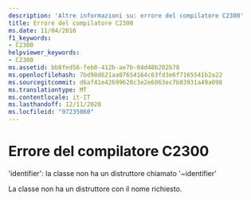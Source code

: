 ```yaml
---
description: 'Altre informazioni su: errore del compilatore C2300'
title: Errore del compilatore C2300
ms.date: 11/04/2016
f1_keywords:
- C2300
helpviewer_keywords:
- C2300
ms.assetid: bb8fed56-feb0-412b-ae7b-04d48b202b78
ms.openlocfilehash: 7bd98d621aa07654164c63fd3e6f7165541b2a22
ms.sourcegitcommit: d6af41e42699628c3e2e6063ec7b03931a49a098
ms.translationtype: MT
ms.contentlocale: it-IT
ms.lasthandoff: 12/11/2020
ms.locfileid: "97235060"
---
```

# <a name="compiler-error-c2300"></a>Errore del compilatore C2300

'identifier': la classe non ha un distruttore chiamato '~identifier'

La classe non ha un distruttore con il nome richiesto.
